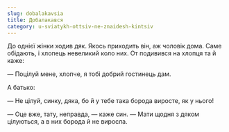 ```yaml
---
slug: dobalakavsia
title: Добалакався
category: u-sviatykh-ottsiv-ne-znaidesh-kintsiv
---
```

До однієї жінки ходив дяк. Якось приходить він, аж чоловік дома. Саме обідають, і хлопець невеликий коло них. От подивився на хлопця та й каже:

— Поцілуй мене, хлопче, я тобі добрий гостинець дам.

А батько:

— Не цілуй, синку, дяка, бо й у тебе така борода виросте, як у нього!

— Оце вже, тату, неправда, — каже син. — Мати щодня з дяком цілуються, а в них борода й не виросла.
